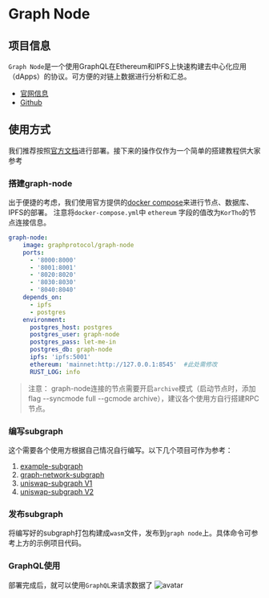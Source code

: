 # Graph Node

## 项目信息
`Graph Node`是一个使用GraphQL在Ethereum和IPFS上快速构建去中心化应用（dApps）的协议。可方便的对链上数据进行分析和汇总。

- [官网信息](https://thegraph.com/)
- [Github](https://github.com/graphprotocol/graph-node)

## 使用方式
我们推荐按照[官方文档](https://thegraph.com/docs/)进行部署。接下来的操作仅作为一个简单的搭建教程供大家参考

### 搭建graph-node

出于便捷的考虑，我们使用官方提供的[docker compose](https://github.com/graphprotocol/graph-node/tree/master/docker)来进行节点、数据库、IPFS的部署。
注意将`docker-compose.yml`中 `ethereum` 字段的值改为`KorTho`的节点连接信息。
``` YAML
graph-node:
    image: graphprotocol/graph-node
    ports:
      - '8000:8000'
      - '8001:8001'
      - '8020:8020'
      - '8030:8030'
      - '8040:8040'
    depends_on:
      - ipfs
      - postgres
    environment:
      postgres_host: postgres
      postgres_user: graph-node
      postgres_pass: let-me-in
      postgres_db: graph-node
      ipfs: 'ipfs:5001'
      ethereum: 'mainnet:http://127.0.0.1:8545'  #此处需修改
      RUST_LOG: info
 ```
 > 注意： graph-node连接的节点需要开启`archive`模式（启动节点时，添加flag --syncmode full --gcmode archive），建议各个使用方自行搭建RPC节点。

### 编写subgraph

这个需要各个使用方根据自己情况自行编写。以下几个项目可作为参考：

1. [example-subgraph](https://github.com/graphprotocol/example-subgraph)
2. [graph-network-subgraph](https://github.com/graphprotocol/graph-network-subgraph)
3. [uniswap-subgraph V1](https://github.com/graphprotocol/uniswap-subgraph)
4. [uniswap-subgraph V2](https://github.com/uniswap/uniswap-v2-subgraph)

### 发布subgraph

将编写好的subgraph打包构建成`wasm`文件，发布到`graph node`上。具体命令可参考上方的示例项目代码。

### GraphQL使用

部署完成后，就可以使用`GraphQL`来请求数据了
![avatar](../images/graphnode.jpg)